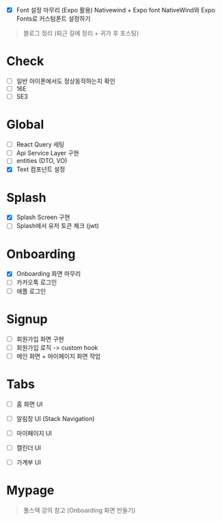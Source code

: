 - [x] Font 설정 마무리 (Expo 활용)
Nativewind + Expo font
NativeWind와 Expo Fonts로 커스텀폰트 설정하기
> 블로그 정리 (퇴근 길에 정리 + 귀가 후 포스팅)

# Check
- [ ] 일반 아이폰에서도 정상동작하는지 확인
- [ ] 16E
- [ ] SE3

# Global
- [ ] React Query 세팅
- [ ] Api Service Layer 구현
- [ ] entities (DTO, VO)
- [x] Text 컴포넌트 설정

# Splash
- [x] Splash Screen 구현
- [ ] Splash에서 유저 토큰 체크 (jwt)

# Onboarding
- [x] Onboarding 화면 마무리
- [ ] 카카오톡 로그인
- [ ] 애플 로그인

# Signup
- [ ] 회원가입 화면 구현
- [ ] 회원가입 로직 -> custom hook
- [ ] 메인 화면 + 마이페이지 화면 작업

# Tabs
- [ ] 홈 화면 UI
- [ ] 알림창 UI (Stack Navigation)
- [ ] 마이페이지 UI
- [ ] 캘린더 UI
- [ ] 가계부 UI


# Mypage

> 풀스택 강의 참고 (Onboarding 화면 만들기)


